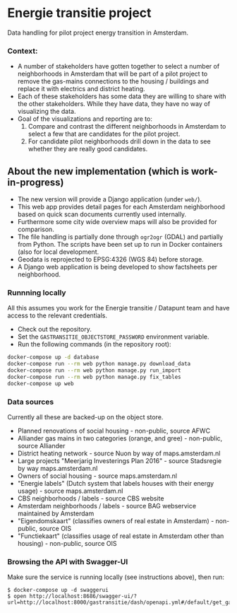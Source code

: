 # Energie transitie project
Data handling for pilot project energy transition in Amsterdam.

### Context:
* A number of stakeholders have gotten together to select a number of
  neighborhoods in Amsterdam that will be part of a pilot project to
  remove the gas-mains connections to the housing / buildings and replace
  it with electrics and district heating.
* Each of these stakeholders has some data they are willing to share with
  the other stakeholders. While they have data, they have no way of
  visualizing the data.
* Goal of the visualizations and reporting are to:
  1. Compare and contrast the different neighborhoods in Amsterdam to select
     a few that are candidates for the pilot project.
  2. For candidate pilot neighborhoods drill down in the data to see whether
     they are really good candidates.

## About the new implementation (which is work-in-progress)
* The new version will provide a Django application (under `web/`).
* This web app provides detail pages for each Amsterdam neighborhood based on
  quick scan documents currently used internally.
* Furthermore some city wide overview maps will also be provided for comparison.
* The file handling is partially done through `ogr2ogr` (GDAL) and partially
  from Python. The scripts have been set up to run in Docker containers (also
  for local development.
* Geodata is reprojected to EPSG:4326 (WGS 84) before storage.
* A Django web application is being developed to show factsheets per
  neighborhood.

### Runnning locally
All this assumes you work for the Energie transitie / Datapunt team and have
access to the relevant credentials.

* Check out the repository.
* Set the `GASTRANSITIE_OBJECTSTORE_PASSWORD` environment variable.
* Run the following commands (in the repository root):
```bash
docker-compose up -d database
docker-compose run --rm web python manage.py download_data
docker-compose run --rm web python manage.py run_import
docker-compose run --rm web python manage.py fix_tables
docker-compose up web
```


### Data sources
Currently all these are backed-up on the object store.
* Planned renovations of social housing - non-public, source AFWC
* Alliander gas mains in two categories (orange, and gree) - non-public, source
  Alliander
* District heating network - source Nuon by way of maps.amsterdam.nl
* Large projects "Meerjarig Investerings Plan 2016" - source Stadsregie by way
  maps.amsterdam.nl
* Owners of social housing - source maps.amsterdam.nl
* "Energie labels" (Dutch system that labels houses with their energy usage) -
  source maps.amsterdam.nl
* CBS neighborhoods / labels - source CBS website
* Amsterdam neighborhoods / labels - source BAG webservice maintained by Amsterdam
* "Eigendomskaart" (classifies owners of real estate in Amsterdam) - non-public,
  source OIS
* "Functiekaart" (classifies usage of real estate in Amsterdam other than
  housing) - non-public, source OIS


### Browsing the API with Swagger-UI

Make sure the service is running locally (see instructions above), then run:

```
$ docker-compose up -d swaggerui
$ open http://localhost:8686/swagger-ui/?url=http://localhost:8000/gastransitie/dash/openapi.yml#/default/get_gastransitie_api_afwc_
```